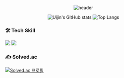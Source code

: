 <div align="center">

![header](https://capsule-render.vercel.app/api?type=Waving&height=200&color=timeGradient&section=header&text=UiJin's%20GitHub&fontAlign=70&fontAlignY=40&animation=fadeIn&fontColor=FFFFFF&)

![Uijin's GitHub stats](https://github-readme-stats.vercel.app/api?username=youuijin&show_icons=true&theme=holi) ![Top Langs](https://github-readme-stats.vercel.app/api/top-langs/?username=youuijin&layout=compact&theme=holi)
</div>

### 🛠 Tech Skill
<img src="https://img.shields.io/badge/Python-3776AB?style=for-the-badge&logo=Python&logoColor=white"> <img src="https://img.shields.io/badge/PyTorch-EE4C2C?style=for-the-badge&logo=PyTorch&logoColor=white"/>


### ✍ Solved.ac

[![Solved.ac 프로필](http://mazassumnida.wtf/api/v2/generate_badge?boj=gbs_youuijin)](https://solved.ac/gbs_youuijin)


